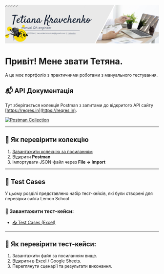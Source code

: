 ![Headers](https://github.com/Agrainel2474/Agrainel2474/blob/main/assets/QA.png)

# Привіт! Мене звати Тетяна.

А це моє портфоліо з практичними роботами з мануального тестування.


## 📬 API Документація

Тут зберігається колекція Postman з запитами до відкритого API сайту [https://reqres.in](https://reqres.in).

[![Postman Collection](https://img.shields.io/badge/Postman-Collection-orange?logo=postman)](https://github.com/Agrainel2474/Agrainel2474/raw/main/my_api_collection.json)

---

## 📖 Як перевірити колекцію

1. [Завантажити колекцію за посиланням](https://github.com/Agrainel2474/Agrainel2474/raw/main/my_api_collection.json)
2. Відкрити **Postman**
3. Імпортувати JSON-файл через **File → Import**

---
## 📝 Test Cases

У цьому розділі представлено набір тест-кейсів, які були створені для перевірки сайта Lemon School

### 📄 Завантажити тест-кейси:
- [📥 Test Cases (Excel)](https://github.com/Agrainel2474/Agrainel2474/raw/main/test_cases.xlsx)

---

## 📌 Як перевірити тест-кейси:

1. Завантажити файл за посиланням вище.
2. Відкрити в Excel / Google Sheets.
3. Переглянути сценарії та результати виконання.
